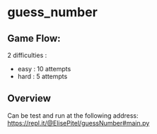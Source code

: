# guess_number


## Game Flow: 
2 difficulties :
- easy : 10 attempts
- hard : 5 attempts 

## Overview
Can be test and run at the following address: 
https://repl.it/@ElisePitel/guessNumber#main.py
